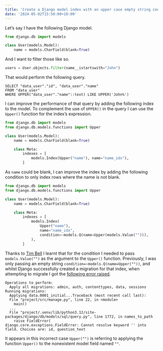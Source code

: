 ```yaml
---
title: 'Create a Django model index with an upper case empty string condition'
date: '2024-05-02T15:50:00+10:00'
---
```


Let’s say I have the following Django model.

```python
from django.db import models

class User(models.Model):
    name = models.CharField(blank=True)
```

And I want to filter those like so.

```python
users = User.objects.filter(name__istartswith="John")
```

That would perform the following query.

```postgresql
SELECT "data_user"."id", "data_user"."name"
FROM "data_user"
WHERE UPPER("data_user"."name"::text) LIKE UPPER('John%')
```

I can improve the performance of that query by adding the following index to the model. To complement the use of `UPPER()` in the query I can use the `Upper()` function for the index’s expression.

```python
from django.db import models
from django.db.models.functions import Upper

class User(models.Model):
    name = models.CharField(blank=True)

    class Meta:
        indexes = [
            models.Index(Upper("name"), name="name_idx"),
        ]
```

As `name` could be blank, I can improve the index by adding the following condition to only index rows where the name is not blank.

```python
from django.db import models
from django.db.models.functions import Upper

class User(models.Model):
    name = models.CharField(blank=True)

    class Meta:
        indexes = [
            models.Index(
                Upper("name"),
                name="name_idx",
                condition=~models.Q(name=Upper(models.Value(""))),
            ),
        ]
```

Thanks to [Tim Bell](https://github.com/timb07) I learnt that for the condition I needed to pass `models.Value("")` as the argument to the `Upper()` function. Previously, I was only passing an empty string `condition=~models.Q(name=Upper(""))`, and whilst Django successfully created a migration for that index, when attempting to migrate I got the [following error raised](https://github.com/django/django/blob/5.0.4/django/db/models/sql/query.py#L1772-L1775).

```text
Operations to perform:
  Apply all migrations: admin, auth, contenttypes, data, sessions
Running migrations:
  Applying data.0001_initial...Traceback (most recent call last):
  File "project/src/manage.py", line 22, in <module>
    main()
  ...
  File "project/.venv/lib/python3.12/site-packages/django/db/models/sql/query.py", line 1772, in names_to_path
    raise FieldError(
django.core.exceptions.FieldError: Cannot resolve keyword '' into field. Choices are: id, question_text
```

It appears in this incorrect case `Upper("")` is referring to applying the function `Upper()` to the nonexistent model field named `""`. 
